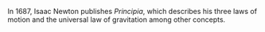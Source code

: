 In 1687, Isaac Newton publishes _Principia_, which describes his three laws of motion and the universal law of gravitation among other concepts.